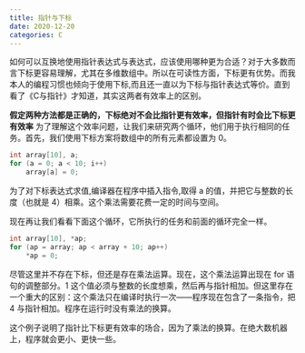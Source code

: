```yaml
---
title: 指针与下标
date: 2020-12-20
categories: C
---
```

如何可以互换地使用指针表达式与表达式，应该使用哪种更为合适？对于大多数而言下标更容易理解，尤其在多维数组中。所以在可读性方面，下标更有优势。而我本人的编程习惯也倾向于使用下标,而且还一直以为下标与指针表达式等价。直到看了《C与指针》才知道，其实这两者有效率上的区别。

**假定两种方法都是正确的，下标绝对不会比指针更有效率，但指针有时会比下标更有效率**
为了理解这个效率问题，让我们来研究两个循环，他们用于执行相同的任务。首先，我们使用下标方案将数组中的所有元素都设置为 0。
```c
int array[10], a;
for (a = 0; a < 10; i++)
    array[a] = 0;
```
为了对下标表达式求值,编译器在程序中插入指令,取得 a 的值，并把它与整数的长度（也就是 4）相乘。这个乘法需要花费一定的时间与空间。

现在再让我们看看下面这个循环，它所执行的任务和前面的循环完全一样。
```c
int array[10], *ap;
for (ap = array; ap < array + 10; ap++)
    *ap = 0;
```
尽管这里并不存在下标，但还是存在乘法运算。现在，这个乘法运算出现在 for 语句的调整部分。1 这个值必须与整数的长度想乘，然后再与指针相加。但这里存在一个重大的区别：这个乘法只在编译时执行一次——程序现在包含了一条指令，把 4 与指针相加。程序在运行时没有乘法的换算。

这个例子说明了指针比下标更有效率的场合，因为了乘法的换算。在绝大数机器上，程序就会更小、更快一些。